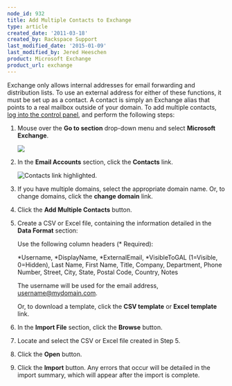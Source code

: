 ```yaml
---
node_id: 932
title: Add Multiple Contacts to Exchange
type: article
created_date: '2011-03-18'
created_by: Rackspace Support
last_modified_date: '2015-01-09'
last_modified_by: Jered Heeschen
product: Microsoft Exchange
product_url: exchange
---
```


<div id="node-1004" class="node node-type-article">

<div class="node-inner">

<div class="content">

Exchange only allows internal addresses for email forwarding and
distribution lists. To use an external address for either of these
functions, it must be set up as a contact. A contact is simply an
Exchange alias that points to a real mailbox outside of your domain. To
add multiple contacts, [log into the control
panel](https://apps.rackspace.com/?cp), and perform the following
steps:


1.  Mouse over the **Go to section** drop-down menu and select
    **Microsoft Exchange**.

    ![](http://www.rackspace.com/apps/support/media/cpnavme.gif)
2.  In the **Email Accounts** section, click the **Contacts** link.

    ![Contacts
    link highlighted.](http://www.rackspace.com/apps/support/media/cp_me_editcontact_002.GIF)
3.  If you have multiple domains, select the appropriate domain name.
    Or, to change domains, click the **change domain** link.
4.  Click the **Add Multiple Contacts** button.
5.  Create a CSV or Excel file, containing the information detailed in
    the **Data Format** section:

    Use the following column headers (\* Required):

    \*Username, \*DisplayName, \*ExternalEmail, \*VisibleToGAL
    (1=Visible, 0=Hidden), Last Name, First Name, Title, Company,
    Department, Phone Number, Street, City, State, Postal Code, Country,
    Notes

    The username will be used for the email address,
    username@mydomain.com.

    Or, to download a template, click the **CSV template** or **Excel
    template** link.
6.  In the **Import File** section, click the **Browse** button.
7.  Locate and select the CSV or Excel file created in Step 5.
8.  Click the **Open** button.
9.  Click the **Import** button. Any errors that occur will be detailed
    in the import summary, which will appear after the import
    is complete.

</div>

</div>

</div>

